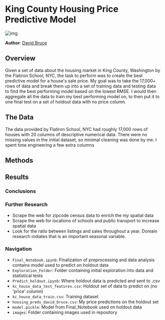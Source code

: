 # King County Housing Price Predictive Model

![img](./images/seattle_skyline.png)

**Author**: [David Bruce](mailto:david.bruce14@gmail.com)


## Overview

Given a set of data about the housing market in King County, Washington by the Flatiron School, NYC, the task to perform was to create the best predictive model for a house's sale price. My goal was to take the 17,000+ rows of data and break them up into a set of training data and testing data to find the best performing model based on the lowest RMSE. I would then aggregate all the data to train my best performing model on, to then put it to one final test on a set of holdout data with no price column.


## The Data

The data provided by Flatiron School, NYC had roughly 17,000 rows of houses with 20 columns of descriptive numerical data. There were no missing values in the initial dataset, so minimal cleaning was done by me. I spent time engineering a few extra columns 
## Methods


## Results


### Conclusions




### Further Research

- Scrape the web for zipcode census data to enrich the my spatial data
- Scrape the web for locations of schools and public transport to increase spatial data
- Look for the ratio between listings and sales throughout a year. Domain research indiates that is an important seasonal variable. 

### Navigation
- `Final_Notebook.ipynb`: Finalization of preprocessing and data analysis contains model used to predict on holdout data
- `Exploration_Folder`: Folder containing initial exploration into data and statistical tests
- `Predict_holdout.ipynb`: Where holdout data is predicted and sent to .csv
- `kc_house_data_test_features.csv`: Holdout set of data to predict on (no 'price' column)
- `kc_house_data_train.csv`: Training dataset
- `housing_preds_david_bruce.csv`: My price predictions on the holdout set
- `model.pickle`: Model from Final_Notebook used on holdout data
- `images`: Folder containing images used in repository

